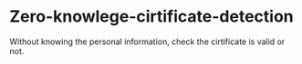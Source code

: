 # Zero-knowlege-cirtificate-detection
Without knowing the personal information, check the cirtificate is valid or not.
